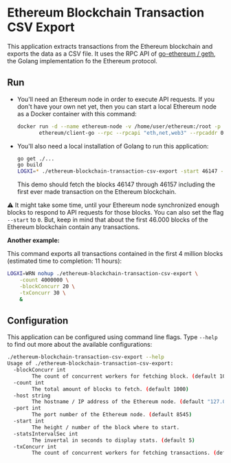 # Ethereum Blockchain Transaction CSV Export

This application extracts transactions from the Ethereum blockchain and exports the data as a CSV file. It uses the RPC API of [go-ethereum / geth](https://github.com/ethereum/go-ethereum), the Golang implementation fo the Ethereum protocol.

## Run
* You'll need an Ethereum node in order to execute API requests. If you don't have your own net yet, then you can start a local Ethereum node as a Docker container with this command:
  ```bash
  docker run -d --name ethereum-node -v /home/user/ethereum:/root -p 8545:8545 -p 30303:30303 \
         ethereum/client-go --rpc --rpcapi "eth,net,web3" --rpcaddr 0.0.0.0 --syncmode "fast"
  ```

* You'll also need a local installation of Golang to run this application:
  ```bash
  go get ./...
  go build
  LOGXI=* ./ethereum-blockchain-transaction-csv-export -start 46147 -count 10
  ```
  This demo should fetch the blocks 46147 through 46157 including the first ever made transaction on the Ethereum blockchain.  

:warning: It might take some time, until your Ethereum node synchronized enough blocks to respond to API requests for those blocks. You can also set the flag `--start` to `0`. But, keep in mind that about the first 46.000 blocks of the Ethereum blockchain contain any transactions.

**Another example:**  

This command exports all transactions contained in the first 4 million blocks (estimated time to completion: 11 hours):

```bash
LOGXI=WRN nohup ./ethereum-blockchain-transaction-csv-export \
    -count 4000000 \
    -blockConcurr 20 \
    -txConcurr 30 \
    &
```

## Configuration
This application can be configured using command line flags. Type `--help` to find out more about the available configurations:
```bash
./ethereum-blockchain-transaction-csv-export --help
Usage of ./ethereum-blockchain-transaction-csv-export:
  -blockConcurr int
        The count of concurrent workers for fetching block. (default 10)
  -count int
        The total amount of blocks to fetch. (default 1000)
  -host string
        The hostname / IP address of the Ethereum node. (default "127.0.0.1")
  -port int
        The port number of the Ethereum node. (default 8545)
  -start int
        The height / number of the block where to start.
  -statsIntervalSec int
        The invertal in seconds to display stats. (default 5)
  -txConcurr int
        The count of concurrent workers for fetching transactions. (default 20)
```
